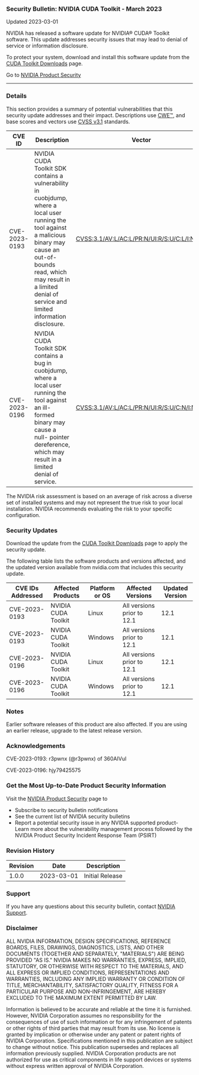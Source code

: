 ### Security Bulletin: NVIDIA CUDA Toolkit - March 2023

Updated 2023-03-01

NVIDIA has released a software update for NVIDIA® CUDA® Toolkit software. This update addresses security issues that may lead to denial of service or information disclosure.<div>To protect your system, download and install this software update from the <a href="https://developer.nvidia.com/cuda-toolkit">CUDA Toolkit Downloads</a> page.</div>

Go to [NVIDIA Product Security](https://www.nvidia.com/security/)

_______________________________________________________________________________________________________________________________________________

### Details

This section provides a summary of potential vulnerabilities that this security update addresses and their impact. Descriptions use [CWE™](https://cwe.mitre.org/), and base scores and vectors use [CVSS v3.1](https://www.first.org/cvss/specification-document) standards.

| **CVE ID** | **Description** | **Vector** | **Base Score** | **Severity** | **CWE** | **Impacts** |
| ---------- | ---------------- | ---------- | -------------- | ------------ | -------- | ------------ |
| CVE-2023-0193 | NVIDIA CUDA Toolkit SDK contains a vulnerability in cuobjdump, where a local user running the tool against a malicious binary may cause an out-of-bounds read, which may result in a limited denial of service and limited information disclosure. | [CVSS:3.1/AV:L/AC:L/PR:N/UI:R/S:U/C:L/I:N/A:L](https://www.first.org/cvss/calculator/3.1#CVSS:3.1/AV:L/AC:L/PR:N/UI:R/S:U/C:L/I:N/A:L) | 4.4 | MEDIUM | [CWE-125](https://cwe.mitre.org/data/definitions/125.html) | Denial of Service, Information Disclosure |
| CVE-2023-0196 | NVIDIA CUDA Toolkit SDK contains a bug in cuobjdump, where a local user running the tool against an ill-formed binary may cause a null- pointer dereference, which may result in a limited denial of service. | [CVSS:3.1/AV:L/AC:L/PR:N/UI:R/S:U/C:N/I:N/A:L](https://www.first.org/cvss/calculator/3.1#CVSS:3.1/AV:L/AC:L/PR:N/UI:R/S:U/C:N/I:N/A:L) | 3.3 | LOW | [CWE-476](https://cwe.mitre.org/data/definitions/476.html) | Denial of Service |

The NVIDIA risk assessment is based on an average of risk across a diverse set of installed systems and may not represent the true risk to your local installation. NVIDIA recommends evaluating the risk to your specific configuration.

### Security Updates

Download the update from the <a href="https://developer.nvidia.com/cuda-toolkit">CUDA Toolkit Downloads</a> page to apply the security update.

The following table lists the software products and versions affected, and the updated version available from nvidia.com that includes this security update.

| **CVE IDs Addressed** | **Affected Products** | **Platform or OS** | **Affected Versions** | **Updated Version** |
| --------------------- | --------------------- | ----------------- | --------------------- | ------------------- |
| CVE-2023-0193 | NVIDIA CUDA Toolkit | Linux | All versions prior to 12.1 | 12.1 |
| CVE-2023-0193 | NVIDIA CUDA Toolkit | Windows | All versions prior to 12.1 | 12.1 |
| CVE-2023-0196 | NVIDIA CUDA Toolkit | Linux | All versions prior to 12.1 | 12.1 |
| CVE-2023-0196 | NVIDIA CUDA Toolkit | Windows | All versions prior to 12.1 | 12.1 |

### Notes

Earlier software releases of this product are also affected. If you are using an earlier release, upgrade to the latest release version.


### Acknowledgements

CVE-2023-0193: r3pwnx (@r3pwnx) of 360AIVul

CVE-2023-0196: hjy79425575



### Get the Most Up-to-Date Product Security Information

Visit the [NVIDIA Product Security](https://www.nvidia.com/security/) page to

- Subscribe to security bulletin notifications
- See the current list of NVIDIA security bulletins
- Report a potential security issue in any NVIDIA supported product- Learn more about the vulnerability management process followed by the NVIDIA Product Security Incident Response Team (PSIRT)
### Revision History

| **Revision** | **Date** | **Description** |
| ------------ | -------- | --------------- |
| 1.0.0 | 2023-03-01 | Initial Release |

### Support
If you have any questions about this security bulletin, contact [NVIDIA Support](https://www.nvidia.com/object/support.html).

### Disclaimer
ALL NVIDIA INFORMATION, DESIGN SPECIFICATIONS, REFERENCE BOARDS, FILES, DRAWINGS, DIAGNOSTICS, LISTS, AND OTHER DOCUMENTS (TOGETHER AND SEPARATELY, "MATERIALS") ARE BEING PROVIDED "AS IS." NVIDIA MAKES NO WARRANTIES, EXPRESS, IMPLIED, STATUTORY, OR OTHERWISE WITH RESPECT TO THE MATERIALS, AND ALL EXPRESS OR IMPLIED CONDITIONS, REPRESENTATIONS AND WARRANTIES, INCLUDING ANY IMPLIED WARRANTY OR CONDITION OF TITLE, MERCHANTABILITY, SATISFACTORY QUALITY, FITNESS FOR A PARTICULAR PURPOSE AND NON-INFRINGEMENT, ARE HEREBY EXCLUDED TO THE MAXIMUM EXTENT PERMITTED BY LAW. 

Information is believed to be accurate and reliable at the time it is furnished. However, NVIDIA Corporation assumes no responsibility for the consequences of use of such information or for any infringement of patents or other rights of third parties that may result from its use. No license is granted by implication or otherwise under any patent or patent rights of NVIDIA Corporation. Specifications mentioned in this publication are subject to change without notice. This publication supersedes and replaces all information previously supplied. NVIDIA Corporation products are not authorized for use as critical components in life support devices or systems without express written approval of NVIDIA Corporation.
